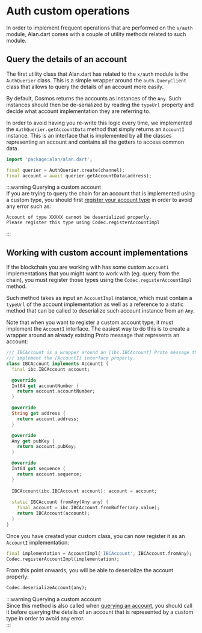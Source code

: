 # Auth custom operations
In order to implement frequent operations that are performed on the `x/auth` module, Alan.dart comes with a couple of utility methods related to such module. 

## Query the details of an account
The first utility class that Alan.dart has related to the `x/auth` module is the `AuthQuerier` class. This is a simple wrapper around the `auth.QueryClient` class that allows to query the details of an account more easily. 

By default, Cosmos returns the accounts as instances of the `Any`. Such instances should then be de-serialized by reading the `typeUrl` property and decide what account implementation they are referring to. 

In order to avoid having you re-write this logic every time, we implemented the `AuthQuerier.getAccountData` method that simply returns an `AccountI` instance. This is an interface that is implemented by all the classes representing an account and contains all the getters to access common data. 

```dart
import 'package:alan/alan.dart';

final querier = AuthQuerier.create(channel);
final account = await querier.getAccountData(address);
```

:::warning Querying a custom account  
If you are trying to query the chain for an account that is implemented using a custom type, you should first [register your account type](#working-with-custom-account-implementations) in order to avoid any error such as: 

```
Account of type XXXXX cannot be deserialized properly.
Please register this type using Codec.registerAccountImpl
```
:::

## Working with custom account implementations
If the blockchain you are working with has some custom `AccountI` implementations that you might want to work with (eg. query from the chain), you must register those types using the `Codec.registerAccountImpl` method. 

Such method takes as input an `AccountImpl` instance, which must contain a `typeUrl` of the account implementation as well as a reference to a static method that can be called to deserialize such account instance from an `Any`. 

Note that when you want to register a custom account type, it must implement the `AccountI` interface. The easiest way to do this is to create a wrapper around an already existing Proto message that represents an account:

```dart
/// IBCAccount is a wrapper around an [ibc.IBCAccount] Proto message that allows to 
/// implement the [AccountI] interface properly.
class IBCAccount implements AccountI {
  final ibc.IBCAccount account;

  @override
  Int64 get accountNumber {
    return account.accountNumber;
  }

  @override
  String get address {
    return account.address;
  }

  @override
  Any get pubKey {
    return account.pubKey;
  }

  @override
  Int64 get sequence {
    return account.sequence;
  }
  
  IBCAccount(ibc.IBCAccount account): account = account;
  
  static IBCAccount fromAny(Any any) {
    final account = ibc.IBCAccount.fromBuffer(any.value);
    return IBCAccount(account);
  }
}
```

Once you have created your custom class, you can now register it as an `AccountI` implementation: 

```dart
final implementation = AccountImpl('IBCAccount', IBCAccount.fromAny);
Codec.registerAccountImpl(implementation);
```

From this point onwards, you will be able to deserialize the account properly: 

```dart
Codec.deserializeAccount(any);
```

:::warning Querying a custom account  
Since this method is also called when [querying an account](#query-the-details-of-an-account), you should call it before querying the details of an account that is represented by a custom type in order to avoid any error.  
:::
